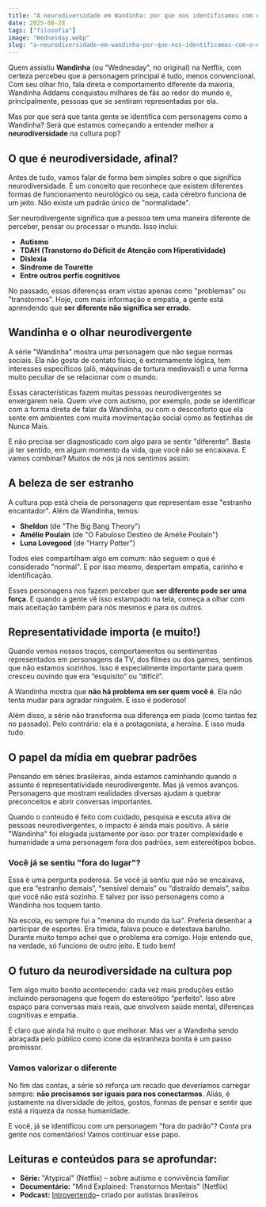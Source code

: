 ```yaml
---
title: "A neurodiversidade em Wandinha: por que nos identificamos com o estranho?"
date: 2025-08-28
tags: ["filosofia"]
image: "Wednesday.webp"
slug: "a-neurodiversidade-em-wandinha-por-que-nos-identificamos-com-o-estranho"
---
```


Quem assistiu **Wandinha** (ou "Wednesday", no original) na Netflix, com certeza percebeu que a personagem principal é tudo, menos convencional. Com seu olhar frio, fala direta e comportamento diferente da maioria, Wandinha Addams conquistou milhares de fãs ao redor do mundo e, principalmente, pessoas que se sentiram representadas por ela.

Mas por que será que tanta gente se identifica com personagens como a Wandinha? Será que estamos começando a entender melhor a **neurodiversidade** na cultura pop?

## O que é neurodiversidade, afinal?

Antes de tudo, vamos falar de forma bem simples sobre o que significa neurodiversidade. É um conceito que reconhece que existem diferentes formas de funcionamento neurológico ou seja, cada cérebro funciona de um jeito. Não existe um padrão único de "normalidade".

Ser neurodivergente significa que a pessoa tem uma maneira diferente de perceber, pensar ou processar o mundo. Isso inclui:

*   **Autismo**
*   **TDAH (Transtorno do Déficit de Atenção com Hiperatividade)**
*   **Dislexia**
*   **Síndrome de Tourette**
*   **Entre outros perfis cognitivos**

No passado, essas diferenças eram vistas apenas como "problemas" ou "transtornos". Hoje, com mais informação e empatia, a gente está aprendendo que **ser diferente não significa ser errado**.

## Wandinha e o olhar neurodivergente

A série "Wandinha" mostra uma personagem que não segue normas sociais. Ela não gosta de contato físico, é extremamente lógica, tem interesses específicos (alô, máquinas de tortura medievais!) e uma forma muito peculiar de se relacionar com o mundo.

Essas características fazem muitas pessoas neurodivergentes se enxergarem nela. Quem vive com autismo, por exemplo, pode se identificar com a forma direta de falar da Wandinha, ou com o desconforto que ela sente em ambientes com muita movimentação social como as festinhas de Nunca Mais.

E não precisa ser diagnosticado com algo para se sentir "diferente". Basta já ter sentido, em algum momento da vida, que você não se encaixava. E vamos combinar? Muitos de nós já nos sentimos assim.

## A beleza de ser estranho

A cultura pop está cheia de personagens que representam esse "estranho encantador". Além da Wandinha, temos:

*   **Sheldon** (de "The Big Bang Theory")
*   **Amélie Poulain** (de "O Fabuloso Destino de Amélie Poulain")
*   **Luna Lovegood** (de "Harry Potter")

Todos eles compartilham algo em comum: não seguem o que é considerado "normal". E por isso mesmo, despertam empatia, carinho e identificação.

Esses personagens nos fazem perceber que **ser diferente pode ser uma força**. E quando a gente vê isso estampado na tela, começa a olhar com mais aceitação também para nós mesmos e para os outros.

## Representatividade importa (e muito!)

Quando vemos nossos traços, comportamentos ou sentimentos representados em personagens da TV, dos filmes ou dos games, sentimos que não estamos sozinhos. Isso é especialmente importante para quem cresceu ouvindo que era “esquisito” ou “difícil”.

A Wandinha mostra que **não há problema em ser quem você é**. Ela não tenta mudar para agradar ninguém. E isso é poderoso!

Além disso, a série não transforma sua diferença em piada (como tantas fez no passado). Pelo contrário: ela é a protagonista, a heroína. E isso muda tudo.

## O papel da mídia em quebrar padrões

Pensando em séries brasileiras, ainda estamos caminhando quando o assunto é representatividade neurodivergente. Mas já vemos avanços. Personagens que mostram realidades diversas ajudam a quebrar preconceitos e abrir conversas importantes.

Quando o conteúdo é feito com cuidado, pesquisa e escuta ativa de pessoas neurodivergentes, o impacto é ainda mais positivo. A série "Wandinha" foi elogiada justamente por isso: por trazer complexidade e humanidade a uma personagem fora dos padrões, sem estereótipos bobos.

### Você já se sentiu "fora do lugar"?

Essa é uma pergunta poderosa. Se você já sentiu que não se encaixava, que era “estranho demais”, “sensível demais” ou “distraído demais”, saiba que você não está sozinho. E talvez por isso personagens como a Wandinha nos toquem tanto.

Na escola, eu sempre fui a "menina do mundo da lua". Preferia desenhar a participar de esportes. Era tímida, falava pouco e detestava barulho. Durante muito tempo achei que o problema era comigo. Hoje entendo que, na verdade, só funciono de outro jeito. E tudo bem!

## O futuro da neurodiversidade na cultura pop

Tem algo muito bonito acontecendo: cada vez mais produções estão incluindo personagens que fogem do estereótipo “perfeito”. Isso abre espaço para conversas mais reais, que envolvem saúde mental, diferenças cognitivas e empatia.

É claro que ainda há muito o que melhorar. Mas ver a Wandinha sendo abraçada pelo público como ícone da estranheza bonita é um passo promissor.

### Vamos valorizar o diferente

No fim das contas, a série só reforça um recado que deveríamos carregar sempre: **não precisamos ser iguais para nos conectarmos**. Aliás, é justamente na diversidade de jeitos, gostos, formas de pensar e sentir que está a riqueza da nossa humanidade.

E você, já se identificou com um personagem "fora do padrão"? Conta pra gente nos comentários! Vamos continuar esse papo.

## Leituras e conteúdos para se aprofundar:

*   **Série:** "Atypical" (Netflix) – sobre autismo e convivência familiar
*   **Documentário:** "Mind Explained: Transtornos Mentais" (Netflix)
*   **Podcast:** [Introvertendo](https://www.introvertendo.com.br/)– criado por autistas brasileiros
